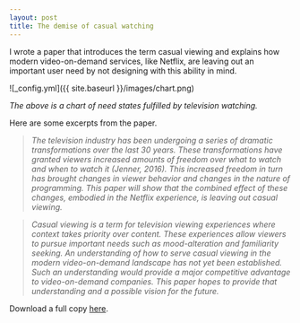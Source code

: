 ```yaml
---
layout: post
title: The demise of casual watching
---
```


I wrote a paper that introduces the term casual viewing and
explains how modern video-on-demand services, like Netflix, are leaving
out an important user need by not designing with this ability in mind. 

![_config.yml]({{ site.baseurl }}/images/chart.png)

_The above is a chart of need states fulfilled by television watching._

Here are some excerpts from the paper. 

>_The television industry has been undergoing a series of dramatic transformations over the last 30 years. These transformations have granted viewers increased amounts of freedom over what to watch and when to watch it (Jenner, 2016). This increased freedom in turn has brought changes in viewer behavior and changes in the nature of programming. This paper will show that the combined effect of these changes, embodied in the Netflix experience, is leaving out casual viewing._

>_Casual viewing is a term for television viewing experiences where
context takes priority over content. These experiences allow viewers to
pursue important needs such as mood-alteration and familiarity seeking.
An understanding of how to serve casual viewing in the modern
video-on-demand landscape has not yet been established. Such an
understanding would provide a major competitive advantage to
video-on-demand companies. This paper hopes to provide that
understanding and a possible vision for the future._


Download a full copy [here](https://www.dropbox.com/s/fynbqudio6pi9rg/harish-tella-netflix-paper.docx?dl=0).
